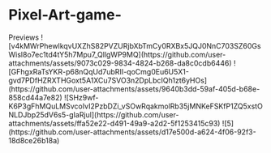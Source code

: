 # Pixel-Art-game-
</h2>Previews</h2>
![v4kMWrPhewlkqvUXZhS82PVZURjbXbTmCy0RXBx5JQJ0NnC703SZ60GsWisl8o7ec1td4tY5h7Mpu7_QllgWP9MQ](https://github.com/user-attachments/assets/9073c029-9834-4824-b268-da8c0cdb6446)
![GFhgxRaTsYKR-p68nQqUd7ubRII-qoCmg0Eu6U5X1-gvd7PDfHZRXTHGoxt5A1XCu7SVO3n2DpLbcIQh1zt6yHOs](https://github.com/user-attachments/assets/9640b3dd-59af-405d-b68e-858cd44a7e82)
![SHz9wf-K6P3gFhMQuLMSvcoIvI2PzbDZi_vSOwRqakmolRb35jMNKeFSKfP1ZQ5xstONLDJbp25dV6s5-gIaRjul](https://github.com/user-attachments/assets/ffa52e22-d491-49a9-a2d2-5f1253415c93)
![5](https://github.com/user-attachments/assets/d17e500d-a624-4f06-92f3-18d8ce26b18a)
